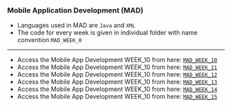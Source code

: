 ### Mobile Application Development (MAD)

- Languages used in MAD are `Java` and `XML`
- The code for every week is given in individual folder with name convention `MAD_WEEK_0`

---

- Access the Mobile App Development WEEK_10 from here: [`MAD_WEEK_10`](MAD_WEEK_10/README.md)
- Access the Mobile App Development WEEK_10 from here: [`MAD_WEEK_11`](MAD_WEEK_11/README.md)
- Access the Mobile App Development WEEK_10 from here: [`MAD_WEEK_12`](MAD_WEEK_12/README.md)
- Access the Mobile App Development WEEK_10 from here: [`MAD_WEEK_13`](MAD_WEEK_13/README.md)
- Access the Mobile App Development WEEK_10 from here: [`MAD_WEEK_14`](MAD_WEEK_14/README.md)
- Access the Mobile App Development WEEK_10 from here: [`MAD_WEEK_15`](MAD_WEEK_15/README.md)
